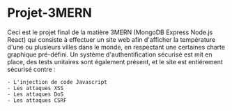 # Projet-3MERN

Ceci est le projet final de la matière 3MERN (MongoDB Express Node.js React) qui consiste à effectuer un site web afin d'afficher la température d'une ou plusieurs villes dans le monde, en respectant une certaines charte graphique pré-défini. Un système d'authentification sécurisé est mit en place, des tests unitaires sont également présent, et le site est entiérement sécurisé contre : 

    - L'injection de code Javascript
    - Les attaques XSS
    - Les attaques DoS
    - Les attaques CSRF